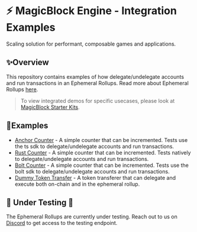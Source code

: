 # ⚡ MagicBlock Engine - Integration Examples

Scaling solution for performant, composable games and applications.

## ✨Overview

This repository contains examples of how delegate/undelegate accounts and run transactions in an Ephemeral Rollups.
Read more about Ephemeral Rollups [here](https://docs.magicblock.gg/EphemeralRollups/ephemeral_rollups).

> To view integrated demos for specific usecases, please look at [MagicBlock Starter Kits](https://github.com/magicblock-labs/starter-kits).

## 👷Examples

- [Anchor Counter](./anchor-counter/README.md) - A simple counter that can be incremented. Tests use the ts sdk to delegate/undelegate accounts and run transactions.
- [Rust Counter](./rust-counter/README.md) - A simple counter that can be incremented. Tests natively to delegate/undelegate accounts and run transactions.
- [Bolt Counter](./bolt-counter/README.md) - A simple counter that can be incremented. Tests use the bolt sdk to delegate/undelegate accounts and run transactions.
- [Dummy Token Transfer](./dummy-token-transfer/README.md) - A token transferer that can delegate and execute both on-chain and in the ephemeral rollup.

## 🚧 Under Testing 🚧

The Ephemeral Rollups are currently under testing. Reach out to us on [Discord](https://discord.com/invite/MBkdC3gxcv) to get access to the testing endpoint.
